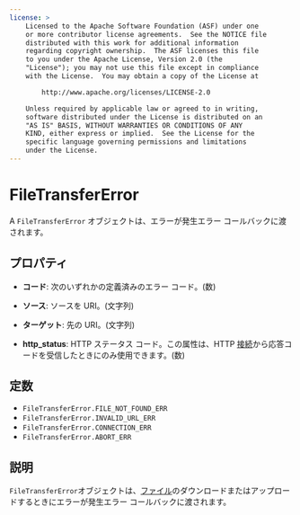 ```yaml
---
license: >
    Licensed to the Apache Software Foundation (ASF) under one
    or more contributor license agreements.  See the NOTICE file
    distributed with this work for additional information
    regarding copyright ownership.  The ASF licenses this file
    to you under the Apache License, Version 2.0 (the
    "License"); you may not use this file except in compliance
    with the License.  You may obtain a copy of the License at

        http://www.apache.org/licenses/LICENSE-2.0

    Unless required by applicable law or agreed to in writing,
    software distributed under the License is distributed on an
    "AS IS" BASIS, WITHOUT WARRANTIES OR CONDITIONS OF ANY
    KIND, either express or implied.  See the License for the
    specific language governing permissions and limitations
    under the License.
---
```


# FileTransferError

A `FileTransferError` オブジェクトは、エラーが発生エラー コールバックに渡されます。

## プロパティ

*   **コード**: 次のいずれかの定義済みのエラー コード。(数)

*   **ソース**: ソースを URI。(文字列)

*   **ターゲット**: 先の URI。(文字列)

*   **http_status**: HTTP ステータス コード。この属性は、HTTP <a href="../../connection/connection.html">接続</a>から応答コードを受信したときにのみ使用できます。(数)

## 定数

*   `FileTransferError.FILE_NOT_FOUND_ERR`
*   `FileTransferError.INVALID_URL_ERR`
*   `FileTransferError.CONNECTION_ERR`
*   `FileTransferError.ABORT_ERR`

## 説明

`FileTransferError`オブジェクトは、<a href="../fileobj/fileobj.html">ファイル</a>のダウンロードまたはアップロードするときにエラーが発生エラー コールバックに渡されます。